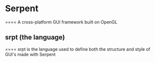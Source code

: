 # Serpent
====
A cross-platform GUI framework built on OpenGL

## srpt (the language)
====
srpt is the language used to define both the structure and style of GUI's made with Serpent

